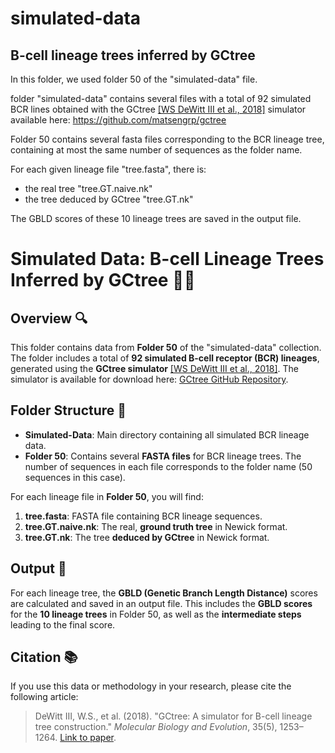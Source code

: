 # simulated-data

## B-cell lineage trees inferred by GCtree

In this folder, we used folder 50 of the "simulated-data" file.

folder "simulated-data" contains several files with a total of 92 simulated BCR lines obtained with the GCtree [[WS DeWitt III et al., 2018]](https://academic.oup.com/mbe/article/35/5/1253/4893244) simulator available here: https://github.com/matsengrp/gctree

Folder 50 contains several fasta files corresponding to the BCR lineage tree, containing at most the same number of sequences as the folder name.

For each given lineage file "tree.fasta", there is:
- the real tree "tree.GT.naive.nk"
- the tree deduced by GCtree "tree.GT.nk"

The GBLD scores of these 10 lineage trees are saved in the output file.


  
# Simulated Data: B-cell Lineage Trees Inferred by GCtree 🧬🌳

## Overview 🔍

This folder contains data from **Folder 50** of the "simulated-data" collection. The folder includes a total of **92 simulated B-cell receptor (BCR) lineages**, generated using the **GCtree simulator** [[WS DeWitt III et al., 2018]](https://academic.oup.com/mbe/article/35/5/1253/4893244). The simulator is available for download here: [GCtree GitHub Repository](https://github.com/matsengrp/gctree).

## Folder Structure 📁

- **Simulated-Data**: Main directory containing all simulated BCR lineage data.
- **Folder 50**: Contains several **FASTA files** for BCR lineage trees. The number of sequences in each file corresponds to the folder name (50 sequences in this case).

For each lineage file in **Folder 50**, you will find:
1. **tree.fasta**: FASTA file containing BCR lineage sequences.
2. **tree.GT.naive.nk**: The real, **ground truth tree** in Newick format.
3. **tree.GT.nk**: The tree **deduced by GCtree** in Newick format.

## Output 📝

For each lineage tree, the **GBLD (Genetic Branch Length Distance)** scores are calculated and saved in an output file. This includes the **GBLD scores** for the **10 lineage trees** in Folder 50, as well as the **intermediate steps** leading to the final score.

## Citation 📚

If you use this data or methodology in your research, please cite the following article:

> DeWitt III, W.S., et al. (2018). "GCtree: A simulator for B-cell lineage tree construction." *Molecular Biology and Evolution*, 35(5), 1253–1264. [Link to paper](https://academic.oup.com/mbe/article/35/5/1253/4893244).
